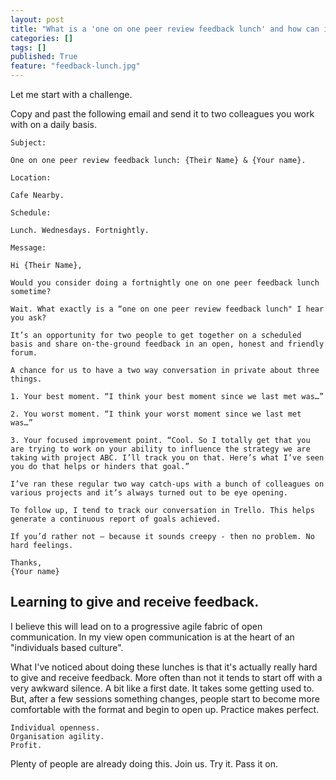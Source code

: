 ```yaml
---
layout: post
title: "What is a 'one on one peer review feedback lunch' and how can it help you build a scalable progressive fabric in any business?"
categories: []
tags: []
published: True
feature: "feedback-lunch.jpg"
---
```


Let me start with a challenge.

Copy and past the following email and send it to two colleagues you work with on a daily basis.

	Subject: 

	One on one peer review feedback lunch: {Their Name} & {Your name}.

	Location: 

	Cafe Nearby.

	Schedule:

	Lunch. Wednesdays. Fortnightly.

	Message:

	Hi {Their Name},

	Would you consider doing a fortnightly one on one peer feedback lunch sometime?

	Wait. What exactly is a “one on one peer review feedback lunch" I hear you ask?

	It’s an opportunity for two people to get together on a scheduled basis and share on-the-ground feedback in an open, honest and friendly forum.

	A chance for us to have a two way conversation in private about three things.

	1. Your best moment. “I think your best moment since we last met was…”

	2. You worst moment. “I think your worst moment since we last met was…”

	3. Your focused improvement point. “Cool. So I totally get that you are trying to work on your ability to influence the strategy we are taking with project ABC. I’ll track you on that. Here’s what I’ve seen you do that helps or hinders that goal.”

	I’ve ran these regular two way catch-ups with a bunch of colleagues on various projects and it’s always turned out to be eye opening. 

	To follow up, I tend to track our conversation in Trello. This helps generate a continuous report of goals achieved.

	If you’d rather not – because it sounds creepy - then no problem. No hard feelings.

	Thanks,
	{Your name}


## Learning to give and receive feedback.

I believe this will lead on to a progressive agile fabric of open communication. In my view open communication is at the heart of an "individuals based culture".

What I've noticed about doing these lunches is that it's actually really hard to give and receive feedback. More often than not it tends to start off with a very awkward silence. A bit like a first date. It takes some getting used to. But, after a few sessions something changes, people start to become more comfortable with the format and begin to open up. Practice makes perfect.

	Individual openness.
	Organisation agility.
	Profit.

Plenty of people are already doing this. Join us. Try it. Pass it on.
